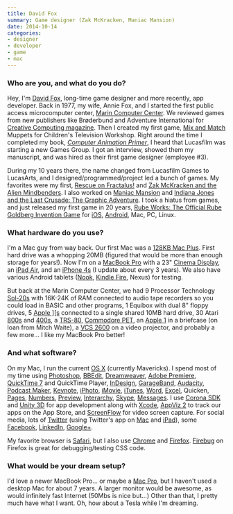 ```yaml
---
title: David Fox
summary: Game designer (Zak McKracken, Maniac Mansion)
date: 2014-10-14
categories:
- designer
- developer
- game
- mac
---
```


### Who are you, and what do you do?

Hey, I'm [David Fox](http://www.electriceggplant.com/ "David's website."), long-time game designer and more recently, app developer. Back in 1977, my wife, Annie Fox, and I started the first public access microcomputer center, [Marin Computer Center](http://en.wikipedia.org/wiki/Marin_Computer_Center "The Wikipedia entry for the Marin Computer Center."). We reviewed games from new publishers like Brøderbund and Adventure International for [Creative Computing magazine](http://www.atarimagazines.com/creative/ "The Creative Computing website."). Then I created my first game, [Mix and Match][mix-and-match] Muppets for Children's Television Workshop. Right around the time I completed my book, [*Computer Animation Primer*](http://www.atariarchives.org/cap/ "David's computer animation book."), I heard that Lucasfilm was starting a new Games Group. I got an interview, showed them my manuscript, and was hired as their first game designer (employee #3).

During my 10 years there, the name changed from Lucasfilm Games to LucasArts, and I designed/programmed/project led a bunch of games. My favorites were my first, [Rescue on Fractalus!][rescue-on-fractalus] and [Zak McKracken and the Alien Mindbenders][zak-mckracken-and-the-alien-mindbenders]. I also worked on [Maniac Mansion][maniac-mansion] and [Indiana Jones and the Last Crusade: The Graphic Adventure][indiana-jones-and-the-last-crusade-the-graphic-adventure]. I took a hiatus from games, and just released my first game in 20 years, [Rube Works: The Official Rube Goldberg Invention Game][rube-works] for [iOS][], [Android][], Mac, PC, Linux.

### What hardware do you use?

I'm a Mac guy from way back. Our first Mac was a [128KB Mac Plus][macintosh-plus]. First hard drive was a whopping 20MB (figured that would be more than enough storage for years!). Now I'm on a [MacBook Pro][macbook-pro] with a 23" [Cinema Display][cinema-display], an [iPad Air][ipad-air], and an [iPhone 4s][iphone-4s] (I update about every 3 years). We also have various Android tablets ([Nook][], [Kindle Fire][kindle-fire], Nexus) for testing.

But back at the Marin Computer Center, we had 9 Processor Technology [Sol-20s][sol-20] with 16K-24K of RAM connected to audio tape recorders so you could load in BASIC and other programs, 1 Equibox with dual 8" floppy drives, 5 [Apple \]\[s][ii] connected to a single shared 10MB hard drive, 30 Atari [800s][800.2] and [400s][400], a [TRS-80][trs-80], [Commodore PET][pet], an [Apple 1][1] in a briefcase (on loan from Mitch Waite), a [VCS 2600][2600] on a video projector, and probably a few more... I like my MacBook Pro better!

### And what software?

On my Mac, I run the current [OS X][macos] (currently Mavericks). I spend most of my time using [Photoshop][], [BBEdit][], [Dreamweaver][], [Adobe Premiere][premiere], [QuickTime 7][quicktime-pro] and QuickTime Player, [InDesign][], [GarageBand][], [Audacity][], [Podcast Maker][podcast-maker], [Keynote][], [iPhoto][], [iMovie][], [iTunes][], [Word][], [Excel][], Quicken, [Pages][], [Numbers][], [Preview][], [Interarchy][], [Skype][], [Messages][]. I use [Corona SDK][corona] and [Unity 3D][unity] for app development along with [Xcode][], [AppViz 2][appviz] to track our apps on the App Store, and [ScreenFlow][] for video screen capture. For social media, lots of [Twitter][] (using Twitter's app on [Mac][twitter-mac] and [iPad][twitter-ios]), some [Facebook][], [LinkedIn][], [Google+][google-plus].

My favorite browser is [Safari][], but I also use [Chrome][] and [Firefox][]. [Firebug][] on Firefox is great for debugging/testing CSS code.

### What would be your dream setup?

I'd love a newer MacBook Pro... or maybe a [Mac Pro][mac-pro], but I haven't used a desktop Mac for about 7 years. A larger monitor would be awesome, as would infinitely fast Internet (50Mbs is nice but...) Other than that, I pretty much have what I want. Oh, how about a Tesla while I'm dreaming.

[1]: https://en.wikipedia.org/wiki/Apple_I "A kit computer."
[2600]: https://en.wikipedia.org/wiki/Atari_2600 "An 8-bit video game console."
[400]: https://en.wikipedia.org/wiki/Atari_8-bit_family#The_early_machines:_400_and_800 "An 8-bit computer."
[800.2]: https://en.wikipedia.org/wiki/Atari_8-bit_family#The_early_machines:_400_and_800 "An 8-bit computer."
[android]: https://developers.google.com/android/?csw=1 "A mobile phone platform."
[appviz]: http://web.archive.org/web/20211028220538/https://alternativeto.net/software/appviz2/ "A tool for analysing sales on Apple's software stores."
[audacity]: https://sourceforge.net/projects/audacity/ "An open-source, cross-platform audio editor."
[bbedit]: http://www.barebones.com/products/bbedit/ "A text editor for the Mac."
[chrome]: https://www.google.com/intl/en/chrome/browser/ "A WebKit-based browser, where each tab runs in its own thread."
[cinema-display]: https://en.wikipedia.org/wiki/Apple_Cinema_Display "An LCD display."
[corona]: http://web.archive.org/web/20170608164619/https://coronalabs.com/corona-sdk/ "A cross-platform mobile app SDK."
[dreamweaver]: https://www.adobe.com/products/dreamweaver.html "A WYSIWYG editor."
[excel]: https://products.office.com/en-us/excel "A spreadsheet application."
[facebook]: https://www.facebook.com/ "A social networking site."
[firebug]: https://getfirebug.com/ "A Firefox addon for web development."
[firefox]: https://www.mozilla.org/en-US/firefox/new/ "A cross-platform open-source web browser."
[garageband]: https://www.apple.com/mac/garageband/ "An audio recording and editing tool for the Mac."
[google-plus]: https://en.wikipedia.org/wiki/Google%2B "A social network."
[ii]: https://en.wikipedia.org/wiki/Apple_II "An 8-bit computer."
[imovie]: https://www.apple.com/imovie/ "A Mac OS X video editor, included in iLife."
[indesign]: https://www.adobe.com/products/indesign.html "A desktop/web publishing application."
[indiana-jones-and-the-last-crusade-the-graphic-adventure]: https://en.wikipedia.org/wiki/Indiana_Jones_and_the_Last_Crusade:_The_Graphic_Adventure "A point-and-click video game."
[interarchy]: https://nolobe.com/interarchy/ "A FTP/SFTP client for the Mac."
[ios]: https://www.apple.com/ios/ios-10/ "A mobile operating system."
[ipad-air]: https://en.wikipedia.org/wiki/IPad_Air "A tablet device."
[iphone-4s]: https://en.wikipedia.org/wiki/IPhone_4S "A smartphone."
[iphoto]: https://en.wikipedia.org/wiki/IPhoto "Photo management software for the Mac."
[itunes]: https://www.apple.com/itunes/ "A jukebox application and online store."
[keynote]: https://www.apple.com/keynote/ "Presentation software for the Mac."
[kindle-fire]: https://www.amazon.com/Kindle-Fire-Amazon-Tablet/dp/B0051VVOB2 "An Android-based tablet."
[linkedin]: https://www.linkedin.com "A business-focused social network."
[mac-pro]: https://www.apple.com/mac-pro/ "The Intel-based Mac tower computer."
[macbook-pro]: https://www.apple.com/macbook-pro/ "A laptop."
[macintosh-plus]: https://en.wikipedia.org/wiki/Macintosh_Plus "The third Macintosh computer."
[macos]: https://en.wikipedia.org/wiki/MacOS "An operating system for Mac hardware."
[maniac-mansion]: https://en.wikipedia.org/wiki/Maniac_Mansion "A point-and-click video game."
[messages]: https://en.wikipedia.org/wiki/Messages_(application) "A chat client for Mac."
[mix-and-match]: http://muppet.wikia.com/wiki/Mix_and_Match "A Sesame Street game for the Apple and Atari."
[nook]: https://en.wikipedia.org/wiki/Barnes_%26_Noble_Nook_1st_Edition "An ereader tablet."
[numbers]: https://www.apple.com/numbers/ "A spreadsheet application for the Mac."
[pages]: https://www.apple.com/pages/ "A Mac word processor and layout tool from Apple."
[pet]: https://en.wikipedia.org/wiki/Commodore_PET "An 8-bit computer."
[photoshop]: https://www.adobe.com/products/photoshop.html "A bitmap image editor."
[podcast-maker]: https://www.macupdate.com/app/mac/19343/podcast-maker "A podcast feed creation application for the Mac."
[premiere]: https://www.adobe.com/products/premiere.html "A video editing suite."
[preview]: https://en.wikipedia.org/wiki/Preview_(Mac_OS) "An image viewer included with Mac OS X."
[quicktime-pro]: https://support.apple.com/kb/HT201175 "A commercial version of QuickTime."
[rescue-on-fractalus]: http://electriceggplant.com/rescue.html "A 3D video game for the Atari."
[rube-works]: http://web.archive.org/web/20220402071906/https://www.rubegoldberg.com/education/rube-works-game/ "A Rube Goldberg video game."
[safari]: https://www.apple.com/safari/ "A fast web browser."
[screenflow]: http://www.telestream.net/screenflow/overview.htm "A screencasting studio for the Mac."
[skype]: https://www.skype.com/en/ "Voice and video chat software."
[sol-20]: https://en.wikipedia.org/wiki/Processor_Technology#Products "An old kit computer."
[trs-80]: https://en.wikipedia.org/wiki/TRS-80 "An 8-bit computer."
[twitter-ios]: https://itunes.apple.com/app/twitter/id333903271 "A Twitter client."
[twitter-mac]: https://itunes.apple.com/us/app/twitter/id409789998 "A Mac client for Twitter."
[twitter]: https://twitter.com/ "An online micro-blogging platform."
[unity]: https://unity3d.com/unity/ "A cross-platform game development tool."
[word]: https://products.office.com/en-us/word "A document editor."
[xcode]: https://en.wikipedia.org/wiki/Xcode "An IDE for Mac developers."
[zak-mckracken-and-the-alien-mindbenders]: http://www.zak-site.com/ "A point-and-click video game."
